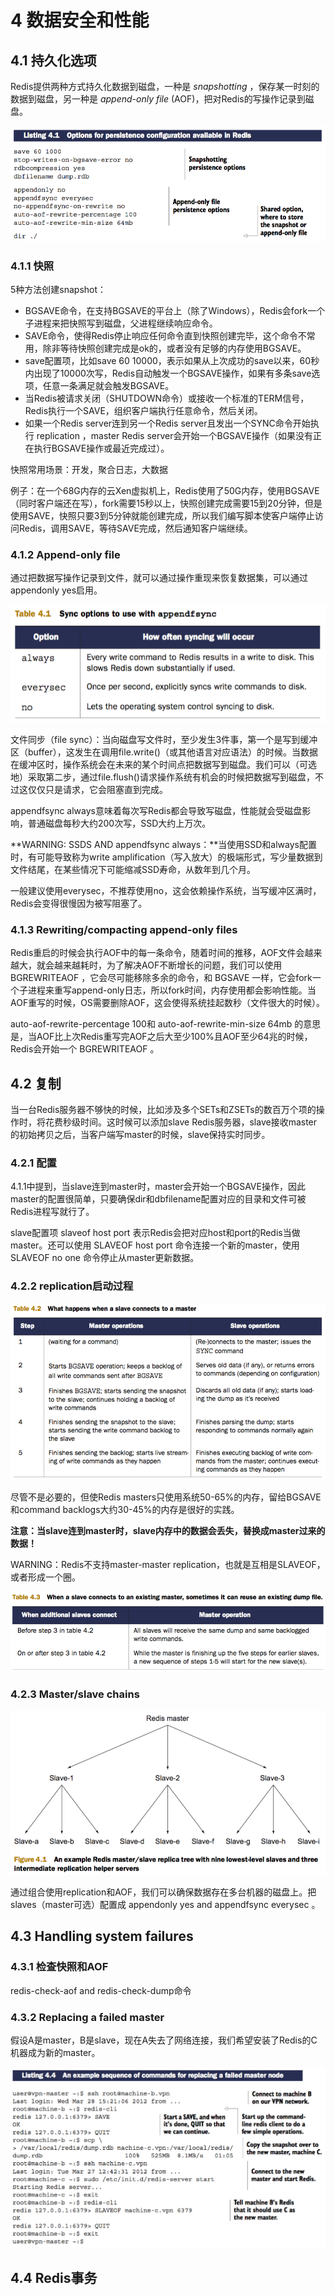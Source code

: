 # 4 数据安全和性能

## 4.1 持久化选项

Redis提供两种方式持久化数据到磁盘，一种是 _snapshotting_ ，保存某一时刻的数据到磁盘，另一种是 _append-only file_ \(AOF\)，把对Redis的写操作记录到磁盘。

![](/assets/QQ20160823-1.png)

### 4.1.1 快照

5种方法创建snapshot：

* BGSAVE命令，在支持BGSAVE的平台上（除了Windows），Redis会fork一个子进程来把快照写到磁盘，父进程继续响应命令。
* SAVE命令，使得Redis停止响应任何命令直到快照创建完毕，这个命令不常用，除非等待快照创建完成是ok的，或者没有足够的内存使用BGSAVE。
* save配置项，比如save 60 10000，表示如果从上次成功的save以来，60秒内出现了10000次写，Redis自动触发一个BGSAVE操作，如果有多条save选项，任意一条满足就会触发BGSAVE。
* 当Redis被请求关闭（SHUTDOWN命令）或接收一个标准的TERM信号，Redis执行一个SAVE，组织客户端执行任意命令，然后关闭。
* 如果一个Redis server连到另一个Redis server且发出一个SYNC命令开始执行 replication ，master Redis server会开始一个BGSAVE操作（如果没有正在执行BGSAVE操作或最近完成过）。

快照常用场景：开发，聚合日志，大数据

例子：在一个68G内存的云Xen虚拟机上，Redis使用了50G内存，使用BGSAVE（同时客户端还在写），fork需要15秒以上，快照创建完成需要15到20分钟，但是使用SAVE，快照只要3到5分钟就能创建完成，所以我们编写脚本使客户端停止访问Redis，调用SAVE，等待SAVE完成，然后通知客户端继续。

### 4.1.2 Append-only file

通过把数据写操作记录到文件，就可以通过操作重现来恢复数据集，可以通过appendonly yes启用。

![](/assets/QQ20160824-1.png)

文件同步（file sync）：当向磁盘写文件时，至少发生3件事，第一个是写到缓冲区（buffer），这发生在调用file.write\(\)（或其他语言对应语法）的时候。当数据在缓冲区时，操作系统会在未来的某个时间点把数据写到磁盘。我们可以（可选地）采取第二步，通过file.flush\(\)请求操作系统有机会的时候把数据写到磁盘，不过这仅仅只是请求，它会阻塞直到完成。

appendfsync always意味着每次写Redis都会导致写磁盘，性能就会受磁盘影响，普通磁盘每秒大约200次写，SSD大约上万次。

**WARNING: SSDS AND appendfsync always：**当使用SSD和always配置时，有可能导致称为write amplification（写入放大）的极端形式，写少量数据到文件结尾，在某些情况下可能缩减SSD寿命，从数年到几个月。

一般建议使用everysec，不推荐使用no，这会依赖操作系统，当写缓冲区满时，Redis会变得很慢因为被写阻塞了。

### 4.1.3 Rewriting\/compacting append-only files

Redis重启的时候会执行AOF中的每一条命令，随着时间的推移，AOF文件会越来越大，就会越来越耗时，为了解决AOF不断增长的问题，我们可以使用 BGREWRITEAOF ，它会尽可能移除多余的命令，和 BGSAVE 一样，它会fork一个子进程来重写append-only日志，所以fork时间，内存使用都会影响性能。当AOF重写的时候，OS需要删除AOF，这会使得系统挂起数秒（文件很大的时候）。

auto-aof-rewrite-percentage 100和 auto-aof-rewrite-min-size 64mb 的意思是，当AOF比上次Redis重写完AOF之后大至少100%且AOF至少64兆的时候，Redis会开始一个 BGREWRITEAOF 。

## 4.2 复制

当一台Redis服务器不够快的时候，比如涉及多个SETs和ZSETs的数百万个项的操作时，将花费秒级时间。这时候可以添加slave Redis服务器，slave接收master的初始拷贝之后，当客户端写master的时候，slave保持实时同步。

### 4.2.1 配置

4.1.1中提到，当slave连到master时，master会开始一个BGSAVE操作，因此master的配置很简单，只要确保dir和dbfilename配置对应的目录和文件可被Redis进程写就行了。

slave配置项 slaveof host port 表示Redis会把对应host和port的Redis当做master。还可以使用 SLAVEOF host port 命令连接一个新的master，使用 SLAVEOF no one 命令停止从master更新数据。

### 4.2.2 replication启动过程

![](/assets/QQ20160827-1.png)

尽管不是必要的，但使Redis masters只使用系统50-65%的内存，留给BGSAVE和command backlogs大约30-45%的内存是很好的实践。

**注意：当slave连到master时，slave内存中的数据会丢失，替换成master过来的数据！**

WARNING：Redis不支持master-master replication，也就是互相是SLAVEOF，或者形成一个圈。

![](/assets/QQ20160827-2.png)

### 4.2.3 Master\/slave chains

![](/assets/QQ20160827-3.png)

通过组合使用replication和AOF，我们可以确保数据存在多台机器的磁盘上。把slaves（master可选）配置成 appendonly yes and appendfsync everysec 。

## 4.3 Handling system failures

### 4.3.1 检查快照和AOF

redis-check-aof and redis-check-dump命令

### 4.3.2 Replacing a failed master

假设A是master，B是slave，现在A失去了网络连接，我们希望安装了Redis的C机器成为新的master。

![](/assets/QQ20160827-4.png)

## 4.4 Redis事务










